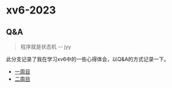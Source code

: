 # xv6-2023  
## Q&A
> 程序就是状态机  -- jyy    

此分支记录了我在学习xv6中的一些心得体会，以Q&A的方式记录一下。
* [一周目](QA/一周目.md)
* [二周目](QA/二周目.md)
